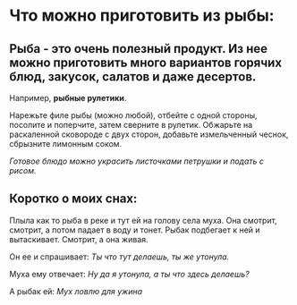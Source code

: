 # Что можно приготовить из рыбы:

## Рыба - это очень полезный продукт. Из нее можно приготовить много вариантов горячих блюд, закусок, салатов и даже десертов.

Например, **рыбные рулетики**. 

Нарежьте филе рыбы (можно любой), отбейте с одной стороны, посолите и поперчите, затем сверните в рулетик. Обжарьте на раскаленной сковороде с двух сторон, добавьте измельченный чеснок, сбрызните лимонным соком.

*Готовое блюдо можно украсить листочками петрушки и подать с рисом.*

## Коротко о моих снах:

Плыла как то рыба в реке и тут ей на голову села муха. Она смотрит, смотрит, а потом падает в воду и тонет. Рыбак подбегает к ней и вытаскивает. Смотрит, а она живая. 

Он ее и спрашивает: *Ты что тут делаешь, ты же утонула.*

Муха ему отвечает: *Ну да я утонула, а ты что здесь делаешь?*

А рыбак ей: *Мух ловлю для ужина*
